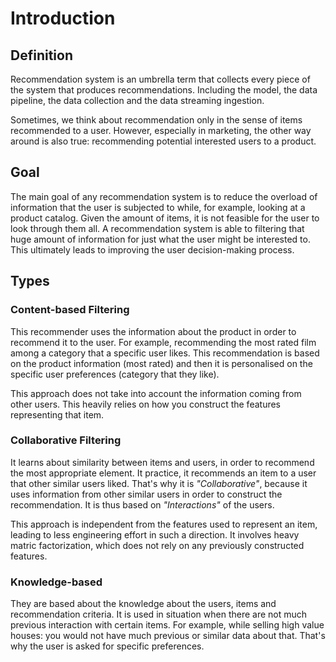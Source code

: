 # Introduction
## Definition
Recommendation system is an umbrella term that collects every piece of the system that produces recommendations. Including the model, the data pipeline, the data collection and the data streaming ingestion.

Sometimes, we think about recommendation only in the sense of items recommended to a user. However, especially in marketing, the other way around is also true: recommending potential interested users to a product.

## Goal
The main goal of any recommendation system is to reduce the overload of information that the user is subjected to while, for example, looking at a product catalog. Given the amount of items, it is not feasible for the user to look through them all. A recommendation system is able to filtering that huge amount of information for just what the user might be interested to. This ultimately leads to improving the user decision-making process.

## Types
### Content-based Filtering
This recommender uses the information about the product in order to recommend it to the user. For example, recommending the most rated film among a category that a specific user likes. This recommendation is based on the product information (most rated) and then it is personalised on the specific user preferences (category that they like).

This approach does not take into account the information coming from other users. This heavily relies on how you construct the features representing that item.

### Collaborative Filtering
It learns about similarity between items and users, in order to recommend the most appropriate element. It practice, it recommends an item to a user that other similar users liked. That's why it is *"Collaborative"*, because it uses information from other similar users in order to construct the recommendation. It is thus based on *"Interactions"* of the users.

This approach is independent from the features used to represent an item, leading to less engineering effort in such a direction. It involves heavy matric factorization, which does not rely on any previously constructed features.

### Knowledge-based
They are based about the knowledge about the users, items and recommendation criteria. It is used in situation when there are not much previous interaction with certain items. For example, while selling high value houses: you would not have much previous or similar data about that. That's why the user is asked for specific preferences.